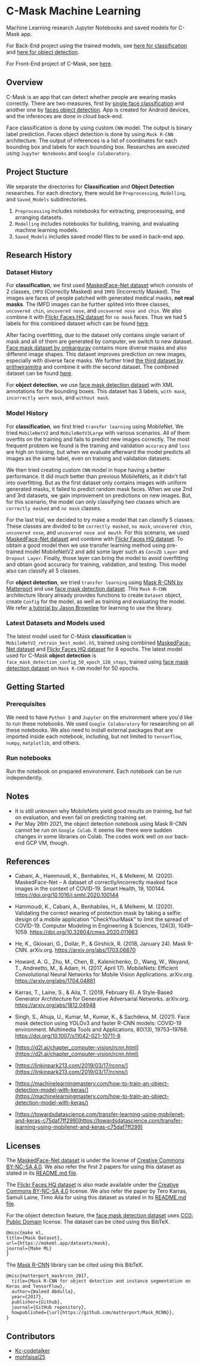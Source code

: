 # C-Mask Machine Learning
Machine Learning research Jupyter Notebooks and saved models for C-Mask app.

For Back-End project using the trained models, see [here for classification](https://github.com/BingkAI-B21CAP0161/Back-End-CMask) and [here for object detection](https://github.com/BingkAI-B21CAP0161/Back-End-ObjectDetection).

For Front-End project of C-Mask, see [here](https://github.com/BingkAI-B21CAP0161/CMask).

## Overview
C-Mask is an app that can detect whether people are wearing masks correctly. There are two measures, first by [single face classification](./Masked_Face_Classification) and another one by [faces object detection](./Masked_Face_Object_Detection). App is created for Android devices, and the inferences are done in cloud back-end.

Face classification is done by using custom `CNN` model. The output is binary label prediction. Faces object detection is done by using `Mask R-CNN` architecture. The output of inferences is a list of coordinates for each bounding box and labels for each bounding box. Researches are executed using `Jupyter Notebooks` and `Google Colaboratory`.

## Project Stucture
We separate the directories for __Classification__ and __Object Detection__ researches. For each directory, there would be `Preprocessing`, `Modelling`, and `Saved_Models` subdirectories.
1. `Preprocessing` includes notebooks for extracting, preprocessing, and arranging datasets.
1. `Modelling` includes notebooks for building, training, and evaluating machine learning models.
1. `Saved_Models` includes saved model files to be used in back-end app.

## Research History
### Dataset History
For __classification__, we first used [MaskedFace-Net dataset](https://github.com/cabani/MaskedFace-Net) which consists of 2 classes, `CMFD` (Correctly Masked) and `IMFD` (Incorrectly Masked). The images are faces of people patched with generated medical masks, __not real masks__. The IMFD images can be further splited into three classes, `uncovered chin`, `uncovered nose`, and `uncovered nose and chin`. We also combine it with [Flickr Faces HQ dataset](https://github.com/NVlabs/ffhq-dataset) for `no mask` faces. Thus we had 5 labels for this combined dataset which can be found [here](https://drive.google.com/drive/folders/1e6dsErnWnZ-ZMsk5HqGw6PUS-YgaUZXZ?usp=sharing).

After facing overfitting, due to the dataset only contains single variant of mask and all of them are generated by computer, we switch to new dataset. [Face mask dataset by omkargurav](https://www.kaggle.com/omkargurav/face-mask-dataset) contains more diverse masks and also different image shapes. This dataset improves prediction on new images, especially with diverse face masks. We further tried [the third dataset by prithwirajmitra](https://www.kaggle.com/prithwirajmitra/covid-face-mask-detection-dataset) and combine it with the second dataset. The combined dataset can be found [here](https://drive.google.com/drive/folders/1NvGlWbR7O0nZnI1CJXWcHZ3b_P3YExXj?usp=sharing).

For __object detection__, we use [face mask detection dataset](https://www.kaggle.com/andrewmvd/face-mask-detection) with XML annotations for the bounding boxes. This dataset has 3 labels, `with mask`, `incorrectly worn mask`, and `without mask`.

### Model History
For __classification__, we first tried `transfer learning` using MobileNet. We tried `MobileNetV2` and `MobileNetV3Large` with various scenarios. All of them overfits on the training and fails to predict new images correctly. The most frequent problem we found is the training and validation `accuracy` and `loss` are high on training, but when we evaluate afterward the model predicts all images as the same label, even on training and validation datasets.

We then tried creating custom `CNN` model in hope having a better performance. It did much better than previous MobileNets, as it didn't fall into overfitting. But as the first dataset only contains images with uniform generated masks, it failed to predict random mask faces. When we use 2nd and 3rd datasets, we gain improvement on predictions on new images. But, for this scenario, the model can only classifying two classes which are `correctly masked` and `no mask` classes.

For the last trial, we decided to try make a model that can classify 5 classes. These classes are divided to be `correctly masked`, `no mask`, `uncovered chin`, `uncovered nose`, and `uncovered nose and mouth`. For this scenario, we used [MaskedFace-Net dataset](https://github.com/cabani/MaskedFace-Net) and combine with [Flickr Faces HQ dataset](https://github.com/NVlabs/ffhq-dataset). To obtain a good model then we use transfer learning method using pre-trained model MobileNetV2 and add some layer such as `Conv2D Layer` and `Dropout Layer`. Finally, those layer can bring the model to avoid overfitting and obtain good accuracy for training, validation, and testing. This model also can classify all 5 classes.

For __object detection__, we tried `transfer learning` using [Mask R-CNN by Matterport](https://github.com/matterport/Mask_RCNN) and use [face mask detection dataset](https://www.kaggle.com/andrewmvd/face-mask-detection). This `Mask R-CNN` architecture library already provides functions to create `Dataset` object, create `Config` for the model, as well as training and evaluating the model. We refer [a tutorial by Jason Brownlee](https://machinelearningmastery.com/how-to-train-an-object-detection-model-with-keras/) for learning to use the library.

### Latest Datasets and Models used
The latest model used for C-Mask __classification__ is `MobileNetV2_retrain_best_model.h5`, trained using combined [MaskedFace-Net dataset](https://github.com/cabani/MaskedFace-Net) and [Flickr Faces HQ dataset](https://github.com/NVlabs/ffhq-dataset) for 8 epochs. The latest model used for C-Mask __object detection__ is `face_mask_detection_config_50_epoch_128_steps`, trained using [face mask detection dataset](https://www.kaggle.com/andrewmvd/face-mask-detection) on `Mask R-CNN` model for 50 epochs.

## Getting Started
### Prerequisites
We need to have `Python 3` and `Jupyter` on the environment where you'd like to run these notebooks. We used `Google Colaboratory` for researching on all these notebooks. We also need to install external packages that are imported inside each notebook, including, but not limited to `tensorflow`, `numpy`, `matplotlib`, and others.

### Run notebooks
Run the notebook on prepared environment. Each notebook can be run independently.

## Notes
- It is still unknown why MobileNets yield good results on training, but fail on evaluation, and even fail on predicting training set.
- Per May 26th 2021, the object detection notebook using Mask R-CNN cannot be run on `Google Colab`. It seems like there were sudden changes in some libraries on Colab. The codes work well on our back-end GCP VM, though.

## References
- Cabani, A., Hammoudi, K., Benhabiles, H., &amp; Melkemi, M. (2020). MaskedFace-Net – A dataset of correctly/incorrectly masked face images in the context of COVID-19. Smart Health, 19, 100144. https://doi.org/10.1016/j.smhl.2020.100144
- Hammoudi, K., Cabani, A., Benhabiles, H., &amp; Melkemi, M. (2020). Validating the correct wearing of protection mask by taking a selfie: design of a mobile application "CheckYourMask" to limit the spread of COVID-19. Computer Modeling in Engineering &amp; Sciences, 124(3), 1049–1059. https://doi.org/10.32604/cmes.2020.011663
- He, K., Gkioxari, G., Dollár, P., &amp; Girshick, R. (2018, January 24). Mask R-CNN. arXiv.org. https://arxiv.org/abs/1703.06870
- Howard, A. G., Zhu, M., Chen, B., Kalenichenko, D., Wang, W., Weyand, T., Andreetto, M., &amp; Adam, H. (2017, April 17). MobileNets: Efficient Convolutional Neural Networks for Mobile Vision Applications. arXiv.org. https://arxiv.org/abs/1704.04861
- Karras, T., Laine, S., &amp; Aila, T. (2019, February 6). A Style-Based Generator Architecture for Generative Adversarial Networks. arXiv.org. https://arxiv.org/abs/1812.04948
- Singh, S., Ahuja, U., Kumar, M., Kumar, K., &amp; Sachdeva, M. (2021). Face mask detection using YOLOv3 and faster R-CNN models: COVID-19 environment. Multimedia Tools and Applications, 80(13), 19753–19768. https://doi.org/10.1007/s11042-021-10711-8

- [https://d2l.ai/chapter_computer-vision/rcnn.html](https://d2l.ai/chapter_computer-vision/rcnn.html)
- [https://linkinpark213.com/2019/03/17/rcnns/](https://linkinpark213.com/2019/03/17/rcnns/)
- [https://machinelearningmastery.com/how-to-train-an-object-detection-model-with-keras/](https://machinelearningmastery.com/how-to-train-an-object-detection-model-with-keras/)
- [https://towardsdatascience.com/transfer-learning-using-mobilenet-and-keras-c75daf7ff299](https://towardsdatascience.com/transfer-learning-using-mobilenet-and-keras-c75daf7ff299)

## Licenses
The [MaskedFace-Net dataset](https://github.com/cabani/MaskedFace-Net) is under the license of [Creative Commons BY-NC-SA 4.0](https://creativecommons.org/licenses/by-nc-sa/4.0/). We also refer the first 2 papers for using this dataset as stated in its [README.md file](https://github.com/cabani/MaskedFace-Net/blob/master/README.md).

The [Flickr Faces HQ dataset](https://github.com/NVlabs/ffhq-dataset) is also made available under the [Creative Commons BY-NC-SA 4.0](https://creativecommons.org/licenses/by-nc-sa/4.0/) license. We also refer the paper by Tero Karras, Samuli Laine, Timo Aila for using this dataset as stated in its [README.md file](https://github.com/NVlabs/ffhq-dataset/blob/master/README.md).

For the object detection feature, the [face mask detection dataset](https://www.kaggle.com/andrewmvd/face-mask-detection) uses [CC0: Public Domain](https://creativecommons.org/publicdomain/zero/1.0/) license. The dataset can be cited using this BibTeX.
```
@misc{make ml,
title={Mask Dataset},
url={https://makeml.app/datasets/mask},
journal={Make ML}
}
```

The [Mask R-CNN](https://github.com/matterport/Mask_RCNN) library can be cited using this BibTeX.
```
@misc{matterport_maskrcnn_2017,
  title={Mask R-CNN for object detection and instance segmentation on Keras and TensorFlow},
  author={Waleed Abdulla},
  year={2017},
  publisher={Github},
  journal={GitHub repository},
  howpublished={\url{https://github.com/matterport/Mask_RCNN}},
}
```

## Contributors
- [Kc-codetalker](https://github.com/Kc-codetalker)
- [mohfaisal25](https://github.com/mohfaisal25)